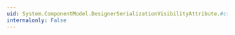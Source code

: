 ```yaml
---
uid: System.ComponentModel.DesignerSerializationVisibilityAttribute.#ctor(System.ComponentModel.DesignerSerializationVisibility)
internalonly: False
---
```

